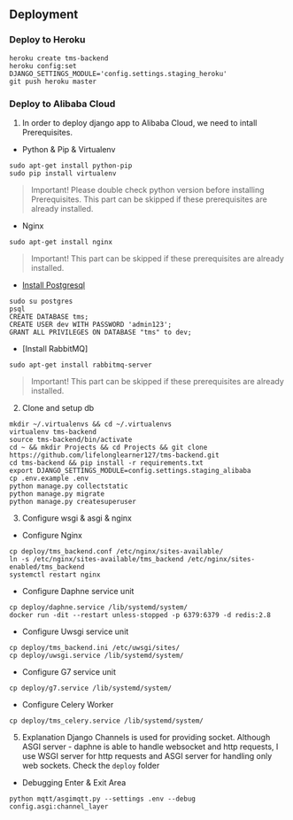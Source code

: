 ## Deployment
### Deploy to Heroku
```
heroku create tms-backend
heroku config:set DJANGO_SETTINGS_MODULE='config.settings.staging_heroku'
git push heroku master
```


### Deploy to Alibaba Cloud
1. In order to deploy django app to Alibaba Cloud, we need to intall Prerequisites.
 - Python & Pip & Virtualenv
```
sudo apt-get install python-pip
sudo pip install virtualenv
```
> Important! Please double check python version before installing Prerequisites. This part can be skipped if these prerequisites are already installed.
 
 - Nginx
```
sudo apt-get install nginx
```
> Important! This part can be skipped if these prerequisites are already installed.
 
 - [Install Postgresql](https://www.postgresql.org/download/)
```
sudo su postgres
psql
CREATE DATABASE tms;
CREATE USER dev WITH PASSWORD 'admin123';
GRANT ALL PRIVILEGES ON DATABASE "tms" to dev;
```

 - [Install RabbitMQ]
 ```
 sudo apt-get install rabbitmq-server
 ```
> Important! This part can be skipped if these prerequisites are already installed.

2. Clone and setup db
```
mkdir ~/.virtualenvs && cd ~/.virtualenvs
virtualenv tms-backend
source tms-backend/bin/activate
cd ~ && mkdir Projects && cd Projects && git clone https://github.com/lifelonglearner127/tms-backend.git
cd tms-backend && pip install -r requirements.txt
export DJANGO_SETTINGS_MODULE=config.settings.staging_alibaba
cp .env.example .env
python manage.py collectstatic
python manage.py migrate
python manage.py createsuperuser
```

3. Configure wsgi & asgi & nginx
 - Configure Nginx
```
cp deploy/tms_backend.conf /etc/nginx/sites-available/
ln -s /etc/nginx/sites-available/tms_backend /etc/nginx/sites-enabled/tms_backend
systemctl restart nginx
```

 - Configure Daphne service unit
```
cp deploy/daphne.service /lib/systemd/system/
docker run -dit --restart unless-stopped -p 6379:6379 -d redis:2.8
```

 - Configure Uwsgi service unit
 ```
cp deploy/tms_backend.ini /etc/uwsgi/sites/
cp deploy/uwsgi.service /lib/systemd/system/
 ```

 - Configure G7 service unit
```
cp deploy/g7.service /lib/systemd/system/
```

 - Configure Celery Worker
```
cp deploy/tms_celery.service /lib/systemd/system/
```

5. Explanation
Django Channels is used for providing socket. Although ASGI server - daphne is able to handle websocket and http requests, I use WSGI server for http requests and ASGI server for handling only web sockets.
Check the `deploy` folder
 - Debugging Enter & Exit Area
```
python mqtt/asgimqtt.py --settings .env --debug config.asgi:channel_layer
```